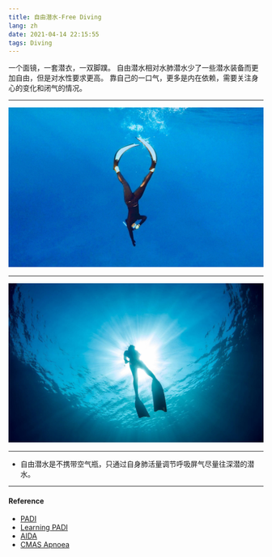```yaml
---
title: 自由潜水-Free Diving
lang: zh
date: 2021-04-14 22:15:55
tags: Diving
---
```


一个面镜，一套潜衣，一双脚蹼。
自由潜水相对水肺潜水少了一些潜水装备而更加自由，但是对水性要求更高。
靠自己的一口气，更多是内在依赖，需要关注身心的变化和闭气的情况。

----------------------------------------

![Free_diving](/image/Diving/Free_diving/Free_diving_1.jpg)

----------------------------------------

![Free_diving](/image/Diving/Free_diving/Free_diving_2.jpg)

----------------------------------------

* 自由潜水是不携带空气瓶，只通过自身肺活量调节呼吸屏气尽量往深潜的潜水。

----------------------------------------

#### Reference

- [PADI](https://www.padi.com/ "Title") 
- [Learning PADI](https://learning.padi.com/training/dashboard "Title")
- [AIDA](https://www.aidainternational.org/Freediving "Title")
- [CMAS Apnoea](https://www.cmas.org/apnoea "Title")